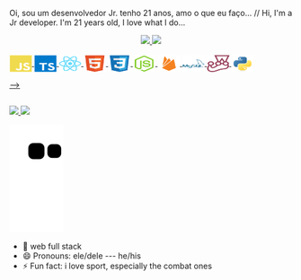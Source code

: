 Oi, sou um desenvolvedor Jr. tenho 21 anos, amo o que eu faço... // Hi, I'm a Jr developer. I'm 21 years old, I love what I do...

<div align="center">
  <a href="https://github.com/ANj0Geladu">
  <img height="180em" src="https://github-readme-stats.vercel.app/api?username=ANj0Geladu&show_icons=true&theme=onedark&include_all_commits=true&count_private=true"/>
  <img height="180em" src="https://github-readme-stats.vercel.app/api/top-langs/?username=ANj0Geladu&layout=compact&langs_count=7&theme=onedark"/>
</div>
  
<div style="display: inline_block"><br>
  <img align="center" alt="victo-Js" height="30" width="40" src="https://raw.githubusercontent.com/devicons/devicon/master/icons/javascript/javascript-plain.svg">
  <img align="center" alt="victo-Ts" height="30" width="40" src="https://raw.githubusercontent.com/devicons/devicon/master/icons/typescript/typescript-plain.svg">
  <img align="center" alt="victo-React" height="30" width="40" src="https://raw.githubusercontent.com/devicons/devicon/master/icons/react/react-original.svg">
  <img align="center" alt="victo-HTML" height="30" width="40" src="https://raw.githubusercontent.com/devicons/devicon/master/icons/html5/html5-original.svg">
  <img align="center" alt="victo-CSS" height="30" width="40" src="https://raw.githubusercontent.com/devicons/devicon/master/icons/css3/css3-original.svg">
  <img align="center" alt="victo-CSS" height="30" width="40" src="https://raw.githubusercontent.com/devicons/devicon/master/icons/nodejs/nodejs-plain.svg">
  <img align="center" alt="victo-CSS" height="30" width="40" src="https://raw.githubusercontent.com/devicons/devicon/master/icons/firebase/firebase-plain.svg">
  <img align="center" alt="victo-CSS" height="30" width="40" src="https://raw.githubusercontent.com/devicons/devicon/master/icons/mysql/mysql-plain-wordmark.svg">
  <img align="center" alt="victo-CSS" height="30" width="40" src="https://raw.githubusercontent.com/devicons/devicon/master/icons/jest/jest-plain.svg">
  <img align="center" alt="victo-CSS" height="30" width="40" src="https://raw.githubusercontent.com/devicons/devicon/master/icons/python/python-original.svg">
  
 

   -->

</div>
  
  ##
 
<div> 
  <a href="https://instagram.com/victor.bravoag" target="_blank"><img src="https://img.shields.io/badge/-Instagram-%23E4405F?style=for-the-badge&logo=instagram&logoColor=white" target="_blank">
  <a href="https://www.linkedin.com/in/victor-santos-886005180" target="_blank"><img src="https://img.shields.io/badge/-LinkedIn-%230077B5?style=for-the-badge&logo=linkedin&logoColor=white" target="_blank"></a> 
 
  ![Snake animation](https://github.com/rafaballerini/rafaballerini/blob/output/github-contribution-grid-snake.svg)


</div>






- 🌱 web full stack
- 😄 Pronouns: ele/dele --- he/his
- ⚡ Fun fact: i love sport, 
especially the combat ones

